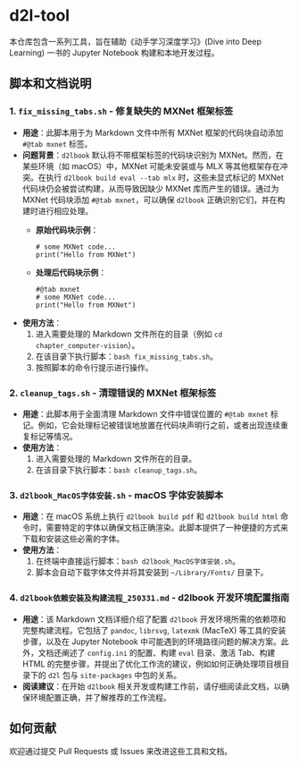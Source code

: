 # d2l-tool

本仓库包含一系列工具，旨在辅助《动手学习深度学习》(Dive into Deep Learning) 一书的 Jupyter Notebook 构建和本地开发过程。

## 脚本和文档说明

### 1. `fix_missing_tabs.sh` - 修复缺失的 MXNet 框架标签

*   **用途**：此脚本用于为 Markdown 文件中所有 MXNet 框架的代码块自动添加 `#@tab mxnet` 标签。
*   **问题背景**：`d2lbook` 默认将不带框架标签的代码块识别为 MXNet。然而，在某些环境（如 macOS）中，MXNet 可能未安装或与 MLX 等其他框架存在冲突。在执行 `d2lbook build eval --tab mlx` 时，这些未显式标记的 MXNet 代码块仍会被尝试构建，从而导致因缺少 MXNet 库而产生的错误。通过为 MXNet 代码块添加 `#@tab mxnet`，可以确保 `d2lbook` 正确识别它们，并在构建时进行相应处理。
    *   **原始代码块示例**：

        ```{.python .input}
        # some MXNet code...
        print("Hello from MXNet")
        ```

    *   **处理后代码块示例**：
        ```{.python .input}
        #@tab mxnet
        # some MXNet code...
        print("Hello from MXNet")
        ```
*   **使用方法**：
    1.  进入需要处理的 Markdown 文件所在的目录（例如 `cd chapter_computer-vision`）。
    2.  在该目录下执行脚本：`bash fix_missing_tabs.sh`。
    3.  按照脚本的命令行提示进行操作。

### 2. `cleanup_tags.sh` - 清理错误的 MXNet 框架标签

*   **用途**：此脚本用于全面清理 Markdown 文件中错误位置的 `#@tab mxnet` 标记。例如，它会处理标记被错误地放置在代码块声明行之前，或者出现连续重复标记等情况。
*   **使用方法**：
    1.  进入需要处理的 Markdown 文件所在的目录。
    2.  在该目录下执行脚本：`bash cleanup_tags.sh`。

### 3. `d2lbook_MacOS字体安装.sh` - macOS 字体安装脚本

*   **用途**：在 macOS 系统上执行 `d2lbook build pdf` 和 `d2lbook build html` 命令时，需要特定的字体以确保文档正确渲染。此脚本提供了一种便捷的方式来下载和安装这些必需的字体。
*   **使用方法**：
    1.  在终端中直接运行脚本：`bash d2lbook_MacOS字体安装.sh`。
    2.  脚本会自动下载字体文件并将其安装到 `~/Library/Fonts/` 目录下。

### 4. `d2lbook依赖安装及构建流程_250331.md` - d2lbook 开发环境配置指南

*   **用途**：该 Markdown 文档详细介绍了配置 `d2lbook` 开发环境所需的依赖项和完整构建流程。它包括了 `pandoc`, `librsvg`, `latexmk` (MacTeX) 等工具的安装步骤，以及在 Jupyter Notebook 中可能遇到的环境路径问题的解决方案。此外，文档还阐述了 `config.ini` 的配置、构建 `eval` 目录、激活 Tab、构建 HTML 的完整步骤，并提出了优化工作流的建议，例如如何正确处理项目根目录下的 `d2l` 包与 `site-packages` 中包的关系。
*   **阅读建议**：在开始 `d2lbook` 相关开发或构建工作前，请仔细阅读此文档，以确保环境配置正确，并了解推荐的工作流程。

## 如何贡献

欢迎通过提交 Pull Requests 或 Issues 来改进这些工具和文档。